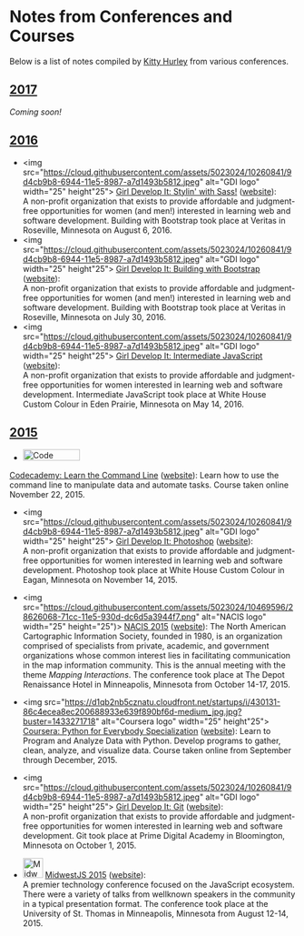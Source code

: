 # Notes from Conferences and Courses
Below is a list of notes compiled by [Kitty Hurley](http://www.twitter.com/geospatialem) from various conferences.  

## [2017](/2017)  
*Coming soon!*

## [2016](/2016)  
* <img src="https://cloud.githubusercontent.com/assets/5023024/10260841/9d4cb9b8-6944-11e5-8987-a7d1493b5812.jpeg" alt="GDI logo" width="25" height"25"> [Girl Develop It: Stylin' with Sass!](/2016/GirlDevelopIt-StylinWithSass.md) ([website](https://www.girldevelopit.com/chapters/minneapolis)):  
A non-profit organization that exists to provide affordable and judgment-free opportunities for women (and men!) interested in learning web and software development. Building with Bootstrap took place at Veritas in Roseville, Minnesota on August 6, 2016.
* <img src="https://cloud.githubusercontent.com/assets/5023024/10260841/9d4cb9b8-6944-11e5-8987-a7d1493b5812.jpeg" alt="GDI logo" width="25" height"25"> [Girl Develop It: Building with Bootstrap](/2016/GirlDevelopIt-BuildingWithBootstrap.md) ([website](https://www.girldevelopit.com/chapters/minneapolis)):  
A non-profit organization that exists to provide affordable and judgment-free opportunities for women (and men!) interested in learning web and software development. Building with Bootstrap took place at Veritas in Roseville, Minnesota on July 30, 2016.
* <img src="https://cloud.githubusercontent.com/assets/5023024/10260841/9d4cb9b8-6944-11e5-8987-a7d1493b5812.jpeg" alt="GDI logo" width="25" height"25"> [Girl Develop It: Intermediate JavaScript](/2016/GirlDevelopIt-IntermediateJavascript.md) ([website](https://www.girldevelopit.com/chapters/minneapolis)):  
A non-profit organization that exists to provide affordable and judgment-free opportunities for women interested in learning web and software development. Intermediate JavaScript took place at White House Custom Colour in Eden Prairie, Minnesota on May 14, 2016.


## [2015](/2015)  
* <img src="https://cloud.githubusercontent.com/assets/5023024/13376293/23385fde-dd7e-11e5-83a5-e3f9fe117854.png" alt="Code Academy Logo" width="100" height="20">
 [Codecademy: Learn the Command Line](/2015/Codecademy-CommandLine.md) ([website](https://www.codecademy.com/learn/learn-the-command-line)):
Learn how to use the command line to manipulate data and automate tasks. Course taken online November 22, 2015.

* <img src="https://cloud.githubusercontent.com/assets/5023024/10260841/9d4cb9b8-6944-11e5-8987-a7d1493b5812.jpeg" alt="GDI logo" width="25" height"25"> [Girl Develop It: Photoshop](/2015/GirlDevelopIt-Photoshop.md) ([website](https://www.girldevelopit.com/chapters/minneapolis)):  
A non-profit organization that exists to provide affordable and judgment-free opportunities for women interested in learning web and software development. Photoshop took place at White House Custom Colour in Eagan, Minnesota on November 14, 2015.

* <img src="https://cloud.githubusercontent.com/assets/5023024/10469596/28626068-71cc-11e5-930d-dc6d5a3944f7.png" alt="NACIS logo" width="25" height="25")> [NACIS 2015](/2015/2015NACIS.md) ([website](http://www.nacis.org)): The North American Cartographic Information Society, founded in 1980, is an organization comprised of specialists from private, academic, and government organizations whose common interest lies in facilitating communication in the map information community. This is the annual meeting with the theme *Mapping Interactions*. The conference took place at The Depot Renaissance Hotel in Minneapolis, Minnesota from October 14-17, 2015.

* <img src="https://d1qb2nb5cznatu.cloudfront.net/startups/i/430131-86c4ecea8ec200688933e639f890bf6d-medium_jpg.jpg?buster=1433271718" alt="Coursera logo" width="25" height"25"> [Coursera: Python for Everybody Specialization](/2015/Coursera-Python.md) ([website](https://www.coursera.org/learn/python)):
Learn to Program and Analyze Data with Python. Develop programs to gather, clean, analyze, and visualize data. Course taken online from September through December, 2015.

* <img src="https://cloud.githubusercontent.com/assets/5023024/10260841/9d4cb9b8-6944-11e5-8987-a7d1493b5812.jpeg" alt="GDI logo" width="25" height"25"> [Girl Develop It: Git](/2015/GirlDevelopIt-Git.md) ([website](https://www.girldevelopit.com/chapters/minneapolis)):  
A non-profit organization that exists to provide affordable and judgment-free opportunities for women interested in learning web and software development. Git took place at Prime Digital Academy in Bloomington, Minnesota on October 1, 2015.

* <img src="https://cloud.githubusercontent.com/assets/5023024/9292291/eb7ceff0-43b4-11e5-879d-91f54cc6c33c.png" alt="MidwestJS logo" width="35" height="35"> [MidwestJS 2015](/2015/2015MidwestJS.md) ([website](http://www.midwestjs.com)):  
A premier technology conference focused on the JavaScript ecosystem. There were a variety of talks from well­known speakers in the community in a typical presentation format. The conference took place at the University of St. Thomas in Minneapolis, Minnesota from August 12-14, 2015.    
